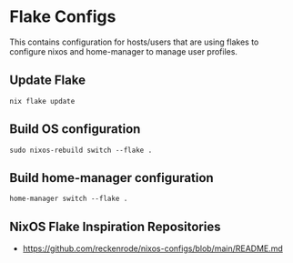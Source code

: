 # Flake Configs

This contains configuration for hosts/users that are using flakes to configure nixos and home-manager to manage user profiles.

## Update Flake

`nix flake update`

## Build OS configuration

`sudo nixos-rebuild switch --flake .`

## Build home-manager configuration

`home-manager switch --flake .`

## NixOS Flake Inspiration Repositories

- https://github.com/reckenrode/nixos-configs/blob/main/README.md